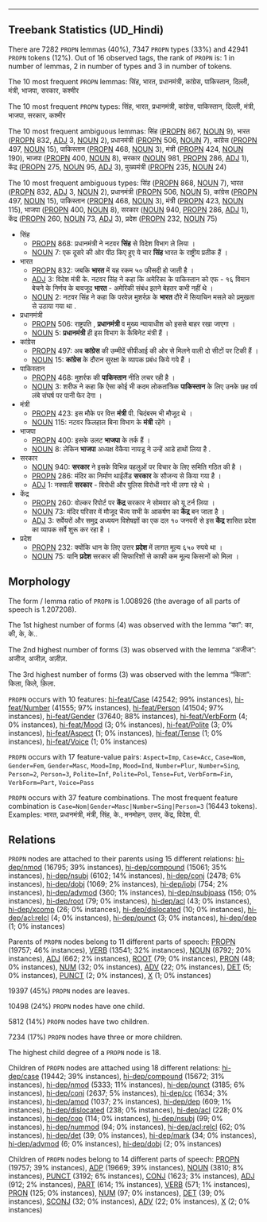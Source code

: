 

--------------------------------------------------------------------------------

## Treebank Statistics (UD_Hindi)

There are 7282 `PROPN` lemmas (40%), 7347 `PROPN` types (33%) and 42941 `PROPN` tokens (12%).
Out of 16 observed tags, the rank of `PROPN` is: 1 in number of lemmas, 2 in number of types and 3 in number of tokens.

The 10 most frequent `PROPN` lemmas: सिंह, भारत, प्रधानमंत्री, कांग्रेस, पाकिस्तान, दिल्ली, मंत्री, भाजपा, सरकार, कश्मीर

The 10 most frequent `PROPN` types:  सिंह, भारत, प्रधानमंत्री, कांग्रेस, पाकिस्तान, दिल्ली, मंत्री, भाजपा, सरकार, कश्मीर

The 10 most frequent ambiguous lemmas: सिंह ([PROPN]() 867, [NOUN]() 9), भारत ([PROPN]() 832, [ADJ]() 3, [NOUN]() 2), प्रधानमंत्री ([PROPN]() 506, [NOUN]() 7), कांग्रेस ([PROPN]() 497, [NOUN]() 15), पाकिस्तान ([PROPN]() 468, [NOUN]() 3), मंत्री ([PROPN]() 424, [NOUN]() 190), भाजपा ([PROPN]() 400, [NOUN]() 8), सरकार ([NOUN]() 981, [PROPN]() 286, [ADJ]() 1), केंद्र ([PROPN]() 275, [NOUN]() 95, [ADJ]() 3), मुख्यमंत्री ([PROPN]() 235, [NOUN]() 24)

The 10 most frequent ambiguous types:  सिंह ([PROPN]() 868, [NOUN]() 7), भारत ([PROPN]() 832, [ADJ]() 3, [NOUN]() 2), प्रधानमंत्री ([PROPN]() 506, [NOUN]() 5), कांग्रेस ([PROPN]() 497, [NOUN]() 15), पाकिस्तान ([PROPN]() 468, [NOUN]() 3), मंत्री ([PROPN]() 423, [NOUN]() 115), भाजपा ([PROPN]() 400, [NOUN]() 8), सरकार ([NOUN]() 940, [PROPN]() 286, [ADJ]() 1), केंद्र ([PROPN]() 260, [NOUN]() 73, [ADJ]() 3), प्रदेश ([PROPN]() 232, [NOUN]() 75)


* सिंह
  * [PROPN]() 868: प्रधानमंत्री ने नटवर <b>सिंह</b> से विदेश विभाग ले लिया ।
  * [NOUN]() 7: एक दूसरे की ओर पीठ किए हुए ये चार <b>सिंह</b> भारत के राष्ट्रीय प्रतीक हैं ।
* भारत
  * [PROPN]() 832: जबकि <b>भारत</b> में यह रकम ५० फीसदी हो जाती है ।
  * [ADJ]() 3: विदेश मंत्री के. नटवर सिंह ने कहा कि अमेरिका के पाकिस्तान को एफ - १६ विमान बेचने के निर्णय के बावजूद <b>भारत</b> - अमेरिकी संबंध इतने बेहतर कभी नहीं थे ।
  * [NOUN]() 2: नटवर सिंह ने कहा कि परवेज़ मुशर्रफ़ के <b>भारत</b> दौरे में सियाचिन मसले को प्रमुखता से उठाया गया था .
* प्रधानमंत्री
  * [PROPN]() 506: राष्ट्रपति , <b>प्रधानमंत्री</b> व मुख्य न्यायाधीश को इससे बाहर रखा जाएगा ।
  * [NOUN]() 5: <b>प्रधानमंत्री</b> ही इस विभाग के कैबिनेट मंत्री हैं ।
* कांग्रेस
  * [PROPN]() 497: अब <b>कांग्रेस</b> की उम्मीदें सीपीआई की ओर से मिलने वाली दो सीटों पर टिकी हैं ।
  * [NOUN]() 15: <b>कांग्रेस</b> के दौरान सुरक्षा के व्यापक प्रबंध किये गये हैं ।
* पाकिस्तान
  * [PROPN]() 468: मुशर्रफ की <b>पाकिस्तान</b> नीति लचर रही है ।
  * [NOUN]() 3: शरीफ ने कहा कि ऐसा कोई भी कदम लोकतांत्रिक <b>पाकिस्तान</b> के लिए उनके छह वर्ष लंबे संघर्ष पर पानी फेर देगा ।
* मंत्री
  * [PROPN]() 423: इस मौके पर वित्त <b>मंत्री</b> पी. चिदंबरम भी मौजूद थे ।
  * [NOUN]() 115: नटवर फिलहाल बिना विभाग के <b>मंत्री</b> रहेंगे ।
* भाजपा
  * [PROPN]() 400: इसके उलट <b>भाजपा</b> के तर्क हैं ।
  * [NOUN]() 8: लेकिन <b>भाजपा</b> अध्यक्ष वेंकैया नायडू ने उन्हें आडे हाथों लिया है .
* सरकार
  * [NOUN]() 940: <b>सरकार</b> ने इसके विभिन्न पहलुओं पर विचार के लिए समिति गठित की है ।
  * [PROPN]() 286: मंदिर का निर्माण थाईलैंड <b>सरकार</b> के सौजन्‍य से किया गया है ।
  * [ADJ]() 1: नक्सली <b>सरकार</b> - विरोधी और पुलिस विरोधी नारे भी लगा रहे थे ।
* केंद्र
  * [PROPN]() 260: वोल्कर रिपोर्ट पर <b>केंद्र</b> सरकार ने सोमवार को यू टर्न लिया ।
  * [NOUN]() 73: मंदिर परिसर में मौजूद चैत्‍य सभी के आकर्षण का <b>केंद्र</b> बन जाता है ।
  * [ADJ]() 3: सर्वेयरों और समुद्र अध्ययन विशेषज्ञों का एक दल १० जनवरी से इस <b>केंद्र</b> शासित प्रदेश का व्यापक सर्वे शुरू कर रहा है ।
* प्रदेश
  * [PROPN]() 232: क्योंकि धान के लिए उत्तर <b>प्रदेश</b> में लागत मूल्य ६५० रुपये था ।
  * [NOUN]() 75: यानि <b>प्रदेश</b> सरकार की सिफारिशों से काफी कम मूल्य किसानों को मिला ।

## Morphology

The form / lemma ratio of `PROPN` is 1.008926 (the average of all parts of speech is 1.207208).

The 1st highest number of forms (4) was observed with the lemma “का”: का, की, के, के..

The 2nd highest number of forms (3) was observed with the lemma “अजीज”: अजीज, अजीज़, अज़ीज़.

The 3rd highest number of forms (3) was observed with the lemma “किला”: किला, किले, क़िला.

`PROPN` occurs with 10 features: [hi-feat/Case]() (42542; 99% instances), [hi-feat/Number]() (41555; 97% instances), [hi-feat/Person]() (41504; 97% instances), [hi-feat/Gender]() (37640; 88% instances), [hi-feat/VerbForm]() (4; 0% instances), [hi-feat/Mood]() (3; 0% instances), [hi-feat/Polite]() (3; 0% instances), [hi-feat/Aspect]() (1; 0% instances), [hi-feat/Tense]() (1; 0% instances), [hi-feat/Voice]() (1; 0% instances)

`PROPN` occurs with 17 feature-value pairs: `Aspect=Imp`, `Case=Acc`, `Case=Nom`, `Gender=Fem`, `Gender=Masc`, `Mood=Imp`, `Mood=Ind`, `Number=Plur`, `Number=Sing`, `Person=2`, `Person=3`, `Polite=Inf`, `Polite=Pol`, `Tense=Fut`, `VerbForm=Fin`, `VerbForm=Part`, `Voice=Pass`

`PROPN` occurs with 37 feature combinations.
The most frequent feature combination is `Case=Nom|Gender=Masc|Number=Sing|Person=3` (16443 tokens).
Examples: भारत, प्रधानमंत्री, मंत्री, सिंह, के., मनमोहन, उत्तर, केंद्र, विदेश, पी.


## Relations

`PROPN` nodes are attached to their parents using 15 different relations: [hi-dep/nmod]() (16795; 39% instances), [hi-dep/compound]() (15061; 35% instances), [hi-dep/nsubj]() (6102; 14% instances), [hi-dep/conj]() (2478; 6% instances), [hi-dep/dobj]() (1069; 2% instances), [hi-dep/iobj]() (754; 2% instances), [hi-dep/advmod]() (360; 1% instances), [hi-dep/nsubjpass]() (156; 0% instances), [hi-dep/root]() (79; 0% instances), [hi-dep/acl]() (43; 0% instances), [hi-dep/xcomp]() (26; 0% instances), [hi-dep/dislocated]() (10; 0% instances), [hi-dep/acl:relcl]() (4; 0% instances), [hi-dep/punct]() (3; 0% instances), [hi-dep/dep]() (1; 0% instances)

Parents of `PROPN` nodes belong to 11 different parts of speech: [PROPN]() (19757; 46% instances), [VERB]() (13541; 32% instances), [NOUN]() (8792; 20% instances), [ADJ]() (662; 2% instances), [ROOT]() (79; 0% instances), [PRON]() (48; 0% instances), [NUM]() (32; 0% instances), [ADV]() (22; 0% instances), [DET]() (5; 0% instances), [PUNCT]() (2; 0% instances), [X]() (1; 0% instances)

19397 (45%) `PROPN` nodes are leaves.

10498 (24%) `PROPN` nodes have one child.

5812 (14%) `PROPN` nodes have two children.

7234 (17%) `PROPN` nodes have three or more children.

The highest child degree of a `PROPN` node is 18.

Children of `PROPN` nodes are attached using 18 different relations: [hi-dep/case]() (19442; 39% instances), [hi-dep/compound]() (15672; 31% instances), [hi-dep/nmod]() (5333; 11% instances), [hi-dep/punct]() (3185; 6% instances), [hi-dep/conj]() (2637; 5% instances), [hi-dep/cc]() (1634; 3% instances), [hi-dep/amod]() (1037; 2% instances), [hi-dep/dep]() (609; 1% instances), [hi-dep/dislocated]() (238; 0% instances), [hi-dep/acl]() (228; 0% instances), [hi-dep/cop]() (114; 0% instances), [hi-dep/nsubj]() (99; 0% instances), [hi-dep/nummod]() (94; 0% instances), [hi-dep/acl:relcl]() (62; 0% instances), [hi-dep/det]() (39; 0% instances), [hi-dep/mark]() (34; 0% instances), [hi-dep/advmod]() (6; 0% instances), [hi-dep/dobj]() (2; 0% instances)

Children of `PROPN` nodes belong to 14 different parts of speech: [PROPN]() (19757; 39% instances), [ADP]() (19669; 39% instances), [NOUN]() (3810; 8% instances), [PUNCT]() (3192; 6% instances), [CONJ]() (1623; 3% instances), [ADJ]() (912; 2% instances), [PART]() (614; 1% instances), [VERB]() (571; 1% instances), [PRON]() (125; 0% instances), [NUM]() (97; 0% instances), [DET]() (39; 0% instances), [SCONJ]() (32; 0% instances), [ADV]() (22; 0% instances), [X]() (2; 0% instances)

